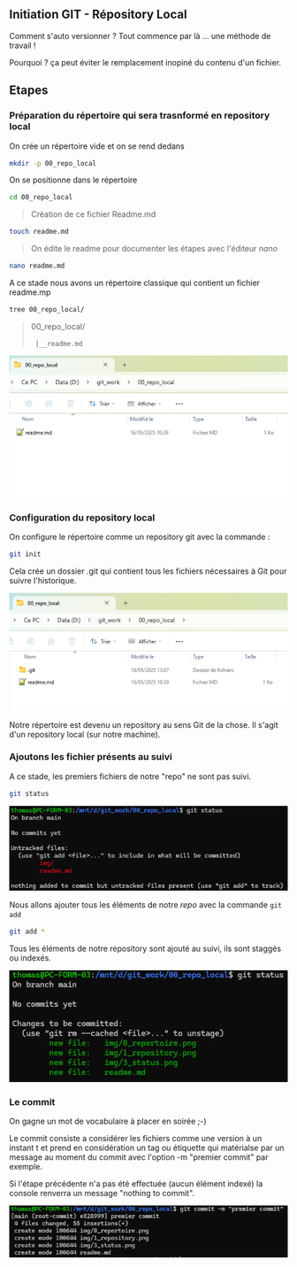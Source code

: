 Initiation GIT - Répository Local
---------------

Comment s'auto versionner ? Tout commence par là ... une méthode de travail !

Pourquoi ? ça peut éviter le remplacement inopiné du contenu d'un fichier.

## Etapes

### Préparation du répertoire qui sera trasnformé en repository local

On crée un répertoire vide et on se rend dedans
```bash
mkdir -p 00_repo_local
```
On se positionne dans le répertoire
```bash
cd 00_repo_local
```

> Création de ce fichier Readme.md

```bash
touch readme.md
```

> On édite le readme pour documenter les étapes avec l'éditeur *nano*

```bash
nano readme.md
```
A ce stade nous avons un répertoire classique qui contient un fichier readme.mp

```bash
tree 00_repo_local/
```

> 00_repo_local/
> 
>      |__readme.md

![](img/0_repertoire.png)

### Configuration du repository local

On configure le répertoire comme un repository git avec la commande : 

```bash
git init
```


Cela crée un dossier .git qui contient tous les fichiers nécessaires à Git pour suivre l'historique.

![](img/1_repository.png)


Notre répertoire est devenu un repository au sens Git de la chose. Il s'agit d'un repository local (sur notre machine).

### Ajoutons les fichier présents au suivi

A ce stade, les premiers fichiers de notre "repo" ne sont pas suivi.

```bash
git status
```

![](img/3_status.png)

Nous allons ajouter tous les éléments de notre *repo* avec la commande ```git add```

```bash
git add *
```

Tous les éléments de notre repository sont ajouté au suivi, ils sont staggés ou indexés.

![](img/4_status.png)

### Le commit

On gagne un mot de vocabulaire à placer en soirée ;-)

Le commit consiste a considérer les fichiers comme une version à un instant t et prend en considération un tag ou étiquette qui matérialse par un message au moment du commit avec l'option -m "premier commit" par exemple.

Si l'étape précédente n'a pas été effectuée (aucun élément indexé) la console renverra un message "nothing to commit".

![](img/5_commit1.png)